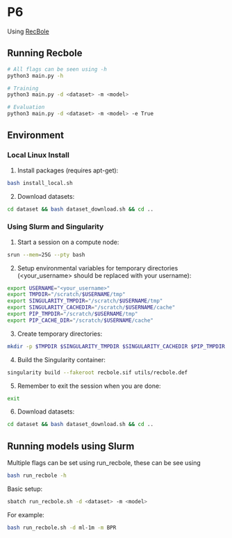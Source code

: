 # P6

Using [RecBole](https://github.com/RUCAIBox/RecBole)

## Running Recbole
```bash
# All flags can be seen using -h
python3 main.py -h
```
```bash
# Training
python3 main.py -d <dataset> -m <model>
```
```bash
# Evaluation
python3 main.py -d <dataset> -m <model> -e True
```

## Environment
### Local Linux Install
1. Install packages (requires apt-get):
```bash
bash install_local.sh
```
2. Download datasets:
```bash
cd dataset && bash dataset_download.sh && cd ..
```

### Using Slurm and Singularity
1. Start a session on a compute node:
```bash
srun --mem=25G --pty bash
``` 
2. Setup environmental variables for temporary directories (<your_username> should be replaced with your username):
```bash
export USERNAME="<your_username>"
export TMPDIR="/scratch/$USERNAME/tmp"
export SINGULARITY_TMPDIR="/scratch/$USERNAME/tmp"
export SINGULARITY_CACHEDIR="/scratch/$USERNAME/cache"
export PIP_TMPDIR="/scratch/$USERNAME/tmp"
export PIP_CACHE_DIR="/scratch/$USERNAME/cache"
```
3. Create temporary directories:
```bash
mkdir -p $TMPDIR $SINGULARITY_TMPDIR $SINGULARITY_CACHEDIR $PIP_TMPDIR $PIP_CACHE_DIR
```
4. Build the Singularity container:
```bash
singularity build --fakeroot recbole.sif utils/recbole.def
```
5. Remember to exit the session when you are done:
```bash
exit
```

6. Download datasets:
```bash
cd dataset && bash dataset_download.sh && cd ..
```

## Running models using Slurm
Multiple flags can be set using run_recbole, these can be see using 
```bash
bash run_recbole -h
```
Basic setup:
```bash
sbatch run_recbole.sh -d <dataset> -m <model>
```
For example:
```bash
bash run_recbole.sh -d ml-1m -m BPR
```
